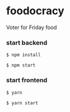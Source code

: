 # foodocracy
Voter for Friday food

### start backend
    $ npm install

    $ npm start

### start frontend

    $ yarn

    $ yarn start
